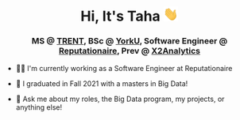 <h1 align="center">Hi, It's Taha <img src="https://raw.githubusercontent.com/ABSphreak/ABSphreak/master/gifs/Hi.gif" width="30px"></h1>

<h3 align="center">MS @ <a href=https://www.trentu.ca target="blank">TRENT</a>, BSc @ <a href=https://www.yorku.ca target="blank">YorkU</a>, Software Engineer @ <a href=https://www.reputationaire.com target="blank">Reputationaire</a>, Prev @ <a href=https://www.x2analytics.com target="blank">X2Analytics</a></h3>
<p align="center">
</p>
<p>
  
- 👨‍💼 I'm currently working as a Software Engineer at Reputationaire   
  
- 👷‍ I graduated in Fall 2021 with a masters in Big Data! 

- 💬 Ask me about my roles, the Big Data program, my projects, or anything else!
  
</p>
